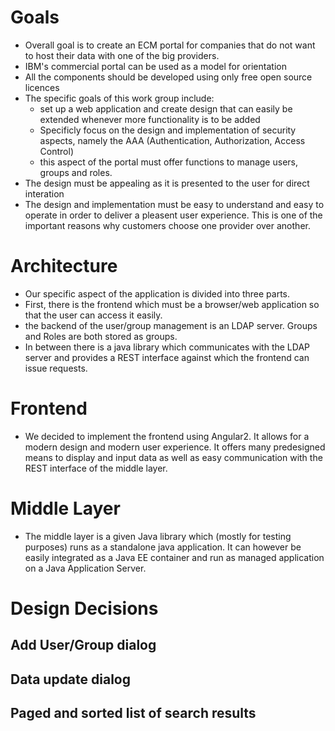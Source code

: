 # Goals
* Overall goal is to create an ECM portal for companies that do not
  want to host their data with one of the big providers.
* IBM's commercial portal can be used as a model for orientation
* All the components should be developed using only free open source
  licences
* The specific goals of this work group include:
  * set up a web application and create design that can easily be
	extended whenever more functionality is to be added
  * Specificly focus on the design and implementation of security
	aspects, namely the AAA (Authentication, Authorization, Access
	Control)
  * this aspect of the portal must offer functions to manage users,
	groups and roles.
* The design must be appealing as it is presented to the user for
  direct interation
* The design and implementation must be easy to understand and easy to
  operate in order to deliver a pleasent user experience. This is one
  of the important reasons why customers choose one provider over
  another.

# Architecture
* Our specific aspect of the application is divided into three parts.
* First, there is the frontend which must be a browser/web application
  so that the user can access it easily.
* the backend of the user/group management is an LDAP server. Groups
  and Roles are both stored as groups.
* In between there is a java library which communicates with the LDAP
  server and provides a REST interface against which the frontend can
  issue requests.

# Frontend
* We decided to implement the frontend using Angular2. It allows for a
  modern design and modern user experience. It offers many predesigned
  means to display and input data as well as easy communication with
  the REST interface of the middle layer.

# Middle Layer
* The middle layer is a given Java library which (mostly for testing
  purposes) runs as a standalone java application. It can however be
  easily integrated as a Java EE container and run as managed
  application on a Java Application Server.

# Design Decisions
## Add User/Group dialog
## Data update dialog
## Paged and sorted list of search results
